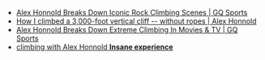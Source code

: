 - [Alex Honnold Breaks Down Iconic Rock Climbing Scenes | GQ Sports](https://youtu.be/R7qSiEKntQA)
- [How I climbed a 3,000-foot vertical cliff -- without ropes | Alex Honnold](https://youtu.be/6iM6M_7wBMc)
- [Alex Honnold Breaks Down Extreme Climbing In Movies & TV | GQ Sports](https://youtu.be/akqcYEIXoEo)
- [climbing with Alex Honnold **Insane experience**](https://youtu.be/Cyya23MPoAI)
